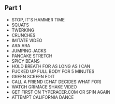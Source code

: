 ## Part 1
- STOP, IT'S HAMMER TIME
- SQUATS
- TWERKING
- CRUNCHES
- IMITATE VIDEO
- ARA ARA
- JUMPING JACKS
- PANCAKE STRETCH
- SPICY BEANS
- HOLD BREATH FOR AS LONG AS I CAN
- FUCKED UP FULL BODY FOR 5 MINUTES
- GREEN SCREEN EDIT
- CALL A FRIEND (CHAT DECIDES WHAT FOR)
- WATCH GRIMACE SHAKE VIDEO
- GET FIRST ON TYPERACER.COM OR SPIN AGAIN
- ATTEMPT CALIFORNIA DANCE